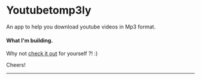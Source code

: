 # Youtubetomp3ly
An app to help you download youtube videos in Mp3 format.

#### What I'm building.
Why not [check it out](https://youtubetomp3ly.herokuapp.com) for yourself ?! :)

Cheers!


---

